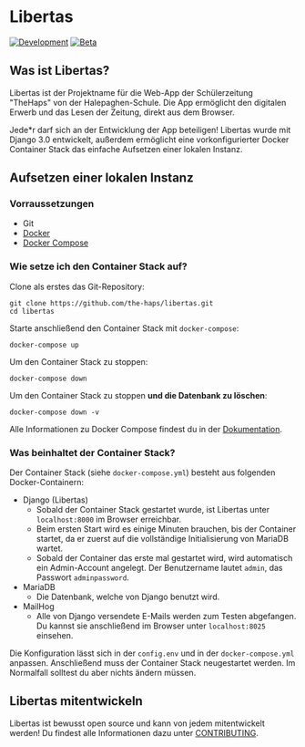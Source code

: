 # Libertas
[![Development](https://img.shields.io/github/workflow/status/the-haps/libertas/Python%20Syntax%20Check/development?label=development&logo=github&style=flat-square)](https://github.com/the-haps/libertas/tree/development)
[![Beta](https://img.shields.io/github/workflow/status/the-haps/libertas/Build%20Beta%20Package/beta?label=beta&logo=github&style=flat-square)](https://github.com/the-haps/libertas/tree/beta)
<!-- [![Release](https://img.shields.io/github/workflow/status/the-haps/libertas/Build%20Release%20Package/release?label=release&logo=github&style=flat-square)](https://github.com/the-haps/libertas/tree/release) -->


## Was ist Libertas?
Libertas ist der Projektname für die Web-App der Schülerzeitung "TheHaps" von der Halepaghen-Schule. Die App ermöglicht den digitalen Erwerb und das Lesen der Zeitung, direkt aus dem Browser.

Jede*r darf sich an der Entwicklung der App beteiligen! Libertas wurde mit Django 3.0 entwickelt, außerdem ermöglicht eine vorkonfigurierter Docker Container Stack das einfache Aufsetzen einer lokalen Instanz.

## Aufsetzen einer lokalen Instanz

### Vorraussetzungen
- Git
- [Docker](https://docs.docker.com/install/)
- [Docker Compose](https://docs.docker.com/compose/install/)

### Wie setze ich den Container Stack auf?

Clone als erstes das Git-Repository:
```
git clone https://github.com/the-haps/libertas.git
cd libertas
```
Starte anschließend den Container Stack mit `docker-compose`:
```
docker-compose up
```

Um den Container Stack zu stoppen:
```
docker-compose down
```

Um den Container Stack zu stoppen **und die Datenbank zu löschen**:
```
docker-compose down -v
```

Alle Informationen zu Docker Compose findest du in der [Dokumentation](https://docs.docker.com/compose/).

### Was beinhaltet der Container Stack?
Der Container Stack (siehe `docker-compose.yml`) besteht aus folgenden Docker-Containern:

- Django (Libertas)
  - Sobald der Container Stack gestartet wurde, ist Libertas unter `localhost:8000` im Browser erreichbar.
  - Beim ersten Start wird es einige Minuten brauchen, bis der Container startet, da er zuerst auf die vollständige Initialisierung von MariaDB wartet.
  - Sobald der Container das erste mal gestartet wird, wird automatisch ein Admin-Account angelegt. Der Benutzername lautet `admin`, das Passwort `adminpassword`.
- MariaDB
  - Die Datenbank, welche von Django benutzt wird.
- MailHog
  - Alle von Django versendete E-Mails werden zum Testen abgefangen. Du kannst sie anschließend im Browser unter `localhost:8025` einsehen.

Die Konfiguration lässt sich in der `config.env` und in der `docker-compose.yml` anpassen. Anschließend muss der Container Stack neugestartet werden. Im Normalfall solltest du aber nichts ändern müssen.

## Libertas mitentwickeln

Libertas ist bewusst open source und kann von jedem mitentwickelt werden! Du findest alle Informationen dazu unter [CONTRIBUTING](https://github.com/the-haps/libertas/blob/development/CONTRIBUTING.md).
